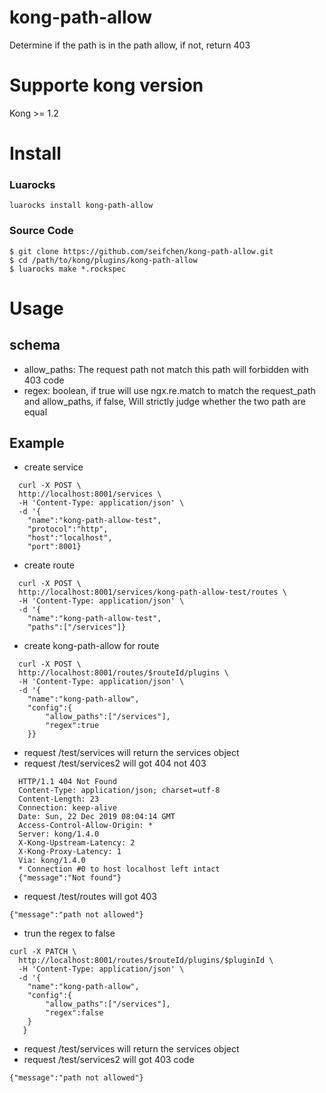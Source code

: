 # kong-path-allow
Determine if the path is in the path allow, if not, return 403
# Supporte kong version
Kong >= 1.2
# Install
### Luarocks
```
luarocks install kong-path-allow
```

### Source Code
```
$ git clone https://github.com/seifchen/kong-path-allow.git
$ cd /path/to/kong/plugins/kong-path-allow
$ luarocks make *.rockspec
```

# Usage
## schema
* allow_paths: The request path not match this path will forbidden with 403 code
* regex: boolean, if true will use ngx.re.match to match the request_path and allow_paths, if false, Will strictly judge whether the two path are equal

## Example
* create service
```
  curl -X POST \
  http://localhost:8001/services \
  -H 'Content-Type: application/json' \
  -d '{
	"name":"kong-path-allow-test",
	"protocol":"http",
	"host":"localhost",
	"port":8001}
```
* create route
```
  curl -X POST \
  http://localhost:8001/services/kong-path-allow-test/routes \
  -H 'Content-Type: application/json' \
  -d '{
	"name":"kong-path-allow-test",
	"paths":["/services"]}
```
* create kong-path-allow for route
```
  curl -X POST \
  http://localhost:8001/routes/$routeId/plugins \
  -H 'Content-Type: application/json' \
  -d '{
	"name":"kong-path-allow",
	"config":{
		"allow_paths":["/services"],
		"regex":true
	}}
```
* request /test/services will return the services object
* request /test/services2 will got 404 not 403
```
  HTTP/1.1 404 Not Found
  Content-Type: application/json; charset=utf-8
  Content-Length: 23
  Connection: keep-alive
  Date: Sun, 22 Dec 2019 08:04:14 GMT
  Access-Control-Allow-Origin: *
  Server: kong/1.4.0
  X-Kong-Upstream-Latency: 2
  X-Kong-Proxy-Latency: 1
  Via: kong/1.4.0
  * Connection #0 to host localhost left intact
  {"message":"Not found"}
```
* request /test/routes will got 403
```
{"message":"path not allowed"}
```


* trun the regex to false
```
curl -X PATCH \
  http://localhost:8001/routes/$routeId/plugins/$pluginId \
  -H 'Content-Type: application/json' \
  -d '{
	"name":"kong-path-allow",
	"config":{
		"allow_paths":["/services"],
		"regex":false
	}
   }
```

* request /test/services will return the services object
* request /test/services2 will got 403 code
```
{"message":"path not allowed"}
```
